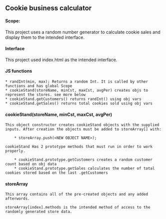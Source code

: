 ## Cookie business calculator

#### Scope:

This project uses a random number generator to calculate cookie sales and display them to the intended interface.

#### Interface

 This project used index.html as the intended interface.

#### JS functions

	* randInt(min, max); Returns a random Int. It is called by other functions and has global Scope
	* cookieStand(storeName, minCst, maxCst, avgPer) creates objs to represent the stores. see more below
	* cookieStand.getCustomers() returns randInt() using obj vars
	* cookieStand.getSales() returns total cookies sold using obj vars

#### cookieStand(storeName, minCst, maxCst, avgPer)

	This object constructor creates cookieStand objects with the supplied inputs. After creation the objects must be added to storeArray[] with:

		* storeArray.push(<NEW OBJECT NAME>);

	cookieStand Has 2 prototype methods that must run in order to work properly.

		* cookieStand.prototype.getCustomers creates a random customer count based on obj data
		* cookieStand.prototype.getSales calculates the number of total cookies stored based on the last .getCustomers

#### storeArray

	This array contains all of the pre-created objects and any added afterwords.

	storeArray[index].methods is the intended method of access to the randomly generated store data.
